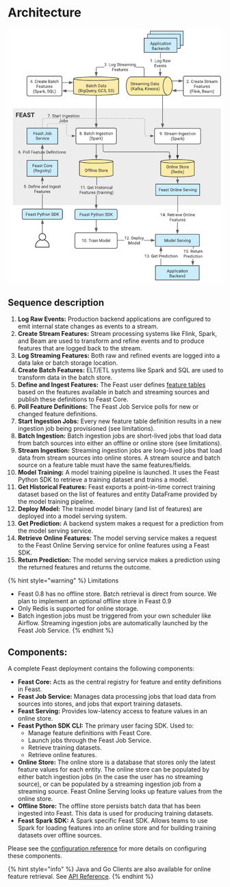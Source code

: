 # Architecture

![](../../.gitbook/assets/image%20%286%29%20%283%29%20%283%29%20%283%29%20%283%29%20%283%29%20%283%29%20%283%29%20%283%29%20%283%29%20%283%29.png)

## Sequence description

1. **Log Raw Events:** Production backend applications are configured to emit internal state changes as events to a stream.
2. **Create Stream Features:** Stream processing systems like Flink, Spark, and Beam are used to transform and refine events and to produce features that are logged back to the stream.
3. **Log Streaming Features:** Both raw and refined events are logged into a data lake or batch storage location.
4. **Create Batch Features:** ELT/ETL systems like Spark and SQL are used to transform data in the batch store.
5. **Define and Ingest Features:** The Feast user defines [feature tables](feature-tables.md) based on the features available in batch and streaming sources and publish these definitions to Feast Core.
6. **Poll Feature Definitions:** The Feast Job Service polls for new or changed feature definitions.
7. **Start Ingestion Jobs:** Every new feature table definition results in a new ingestion job being provisioned \(see limitations\).
8. **Batch Ingestion:** Batch ingestion jobs are short-lived jobs that load data from batch sources into either an offline or online store \(see limitations\).
9. **Stream Ingestion:** Streaming ingestion jobs are long-lived jobs that load data from stream sources into online stores. A stream source and batch source on a feature table must have the same features/fields.
10. **Model Training:** A model training pipeline is launched. It uses the Feast Python SDK to retrieve a training dataset and trains a model.
11. **Get Historical Features:** Feast exports a point-in-time correct training dataset based on the list of features and entity DataFrame provided by the model training pipeline.
12. **Deploy Model:** The trained model binary \(and list of features\) are deployed into a model serving system.
13. **Get Prediction:** A backend system makes a request for a prediction from the model serving service.
14. **Retrieve Online Features:** The model serving service makes a request to the Feast Online Serving service for online features using a Feast SDK.
15. **Return Prediction:** The model serving service makes a prediction using the returned features and returns the outcome.

{% hint style="warning" %}
Limitations

* Feast 0.8 has no offline store. Batch retrieval is direct from source. We plan to implement an optional offline store in Feast 0.9
* Only Redis is supported for online storage.
* Batch ingestion jobs must be triggered from your own scheduler like Airflow. Streaming ingestion jobs are automatically launched by the Feast Job Service.
{% endhint %}

## Components:

A complete Feast deployment contains the following components:

* **Feast Core:** Acts as the central registry for feature and entity definitions in Feast. 
* **Feast Job Service:** Manages data processing jobs that load data from sources into stores, and jobs that export training datasets.
* **Feast Serving:** Provides low-latency access to feature values in an online store.
* **Feast Python SDK CLI:** The primary user facing SDK. Used to:
  * Manage feature definitions with Feast Core.
  * Launch jobs through the Feast Job Service.
  * Retrieve training datasets.
  * Retrieve online features.
* **Online Store:** The online store is a database that stores only the latest feature values for each entity. The online store can be populated by either batch ingestion jobs \(in the case the user has no streaming source\), or can be populated by a streaming ingestion job from a streaming source. Feast Online Serving looks up feature values from the online store.
* **Offline Store:** The offline store persists batch data that has been ingested into Feast. This data is used for producing training datasets.
* **Feast Spark SDK:** A Spark specific Feast SDK. Allows teams to use Spark for loading features into an online store and for building training datasets over offline sources.

Please see the [configuration reference](../reference-1/configuration-reference.md#overview) for more details on configuring these components.

{% hint style="info" %}
Java and Go Clients are also available for online feature retrieval. See [API Reference](../reference-1/api/).
{% endhint %}


